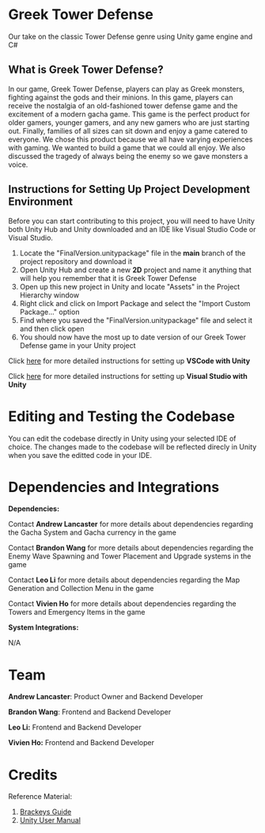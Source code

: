 # Greek Tower Defense

Our take on the classic Tower Defense genre using Unity game engine and C#

## What is Greek Tower Defense?

In our game, Greek Tower Defense, players can play as Greek monsters, fighting against the gods and their minions. In this game, players can receive the nostalgia of an old-fashioned tower defense game and the excitement of a modern gacha game.
This game is the perfect product for older gamers, younger gamers, and any new gamers who are just starting out.
Finally, families of all sizes can sit down and enjoy a game catered to everyone.
We chose this product because we all have varying experiences with gaming. We wanted to build a game that we could all enjoy. We also discussed the tragedy of always being the enemy so we gave monsters a voice.

## Instructions for Setting Up Project Development Environment
Before you can start contributing to this project, you will need to have Unity both Unity Hub and Unity downloaded and an IDE like Visual Studio Code or Visual Studio. 

1. Locate the "FinalVersion.unitypackage" file in the **main** branch of the project repository and download it
2. Open Unity Hub and create a new **2D** project and name it anything that will help you remember that it is Greek Tower Defense
3. Open up this new project in Unity and locate "Assets" in the Project Hierarchy window
4. Right click and click on Import Package and select the "Import Custom Package..." option
5. Find where you saved the "FinalVersion.unitypackage" file and select it and then click open
6. You should now have the most up to date version of our Greek Tower Defense game in your Unity project

Click [here][1] for more detailed instructions for setting up **VSCode with Unity**

Click [here][2] for more detailed instructions for setting up **Visual Studio with Unity** 

[1]: https://code.visualstudio.com/docs/other/unity#:~:text=Unity%20version%202019.2%20or%20above,Visual%20Studio%20Code%20Editor%20package. 
[2]: https://learn.unity.com/tutorial/get-started-with-visual-studio-and-unity#

# Editing and Testing the Codebase
You can edit the codebase directly in Unity using your selected IDE of choice. The changes made to the codebase will be reflected direcly in Unity when you save the editted code in your IDE.

# Dependencies and Integrations

**Dependencies:** 

Contact **Andrew Lancaster** for more details about dependencies regarding the Gacha System and Gacha currency in the game

Contact **Brandon Wang** for more details about dependencies regarding the Enemy Wave Spawning and Tower Placement and Upgrade systems in the game

Contact **Leo Li** for more details about dependencies regarding the Map Generation and Collection Menu in the game

Contact **Vivien Ho** for more details about dependencies regarding the Towers and Emergency Items in the game


**System Integrations:** 

N/A

# Team
**Andrew Lancaster**: Product Owner and Backend Developer

**Brandon Wang**: Frontend and Backend Developer

**Leo Li:** Frontend and Backend Developer

**Vivien Ho:** Frontend and Backend Developer

# Credits
Reference Material:
1. [Brackeys Guide][3]
2. [Unity User Manual][4]

[3]: https://www.youtube.com/playlist?list=PLPV2KyIb3jR4u5jX8za5iU1cqnQPmbzG0
[4]: https://docs.unity3d.com/Manual/index.html








